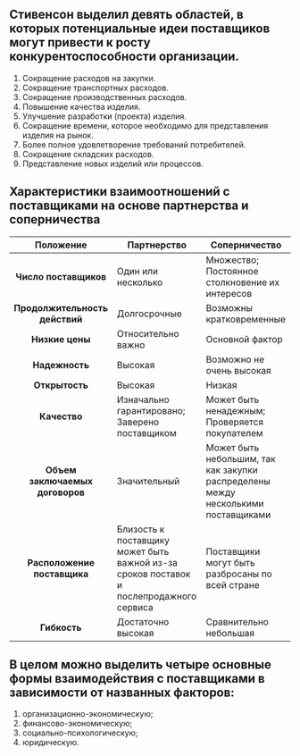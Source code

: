 ## Стивенсон  выделил  девять  областей,  в  которых  потенциальные  идеи поставщиков могут привести к росту конкурентоспособности организации. 
1.  Сокращение расходов на закупки. 
2.  Сокращение транспортных расходов. 
3.  Сокращение производственных расходов. 
4.  Повышение качества изделия. 
5.  Улучшение разработки (проекта) изделия. 
6.  Сокращение времени, которое необходимо для представления изделия на рынок. 
7.  Более полное удовлетворение требований потребителей. 
8.  Сокращение складских расходов. 
9.  Представление новых изделий или процессов.

## Характеристики  взаимоотношений  с  поставщиками  на  основе  партнерства  и соперничества 
|Положение|Партнерство|Соперничество|
|:---:|-|-|
|**Число поставщиков**|Один или несколько|Множество; <br> Постоянное столкновение их интересов|
|**Продолжительность действий**|Долгосрочные|Возможны кратковременные|
|**Низкие цены**|Относительно важно|Основной фактор|
|**Надежность**|Высокая|Возможно не очень высокая|
|**Открытость**|Высокая|Низкая|
|**Качество**|Изначально гарантировано; <br> Заверено поставщиком|Может быть ненадежным; <br> Проверяется покупателем|
|**Объем заключаемых договоров**|Значительный|Может быть небольшим, так как закупки распределены между несколькими поставщиками|
|**Расположение поставщика**|Близость к поставщику может быть важной из-за сроков поставок и послепродажного сервиса|Поставщики могут быть разбросаны по всей стране|
|**Гибкость**|Достаточно высокая|Сравнительно небольшая|


## В  целом  можно  выделить  четыре  основные  формы  взаимодействия  с поставщиками в зависимости от названных факторов: 
1) организационно-экономическую; 
2) финансово-экономическую; 
3) социально-психологическую; 
4) юридическую. 
